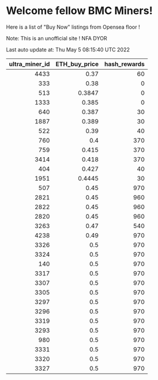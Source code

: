 # Welcome fellow BMC Miners!
Here is a list of "Buy Now" listings from Opensea floor !

Note: This is an unofficial site ! NFA DYOR


Last auto update at: Thu May  5 08:15:40 UTC 2022


|   ultra_miner_id |   ETH_buy_price |   hash_rewards |
|-----------------:|----------------:|---------------:|
|             4433 |          0.37   |             60 |
|              333 |          0.38   |              0 |
|              513 |          0.3847 |              0 |
|             1333 |          0.385  |              0 |
|              640 |          0.387  |             30 |
|             1887 |          0.389  |             30 |
|              522 |          0.39   |             40 |
|              760 |          0.4    |            370 |
|              759 |          0.415  |            370 |
|             3414 |          0.418  |            370 |
|              404 |          0.427  |             40 |
|             1951 |          0.4445 |             30 |
|              507 |          0.45   |            970 |
|             2821 |          0.45   |            960 |
|             2822 |          0.45   |            960 |
|             2820 |          0.45   |            960 |
|             3263 |          0.47   |            540 |
|             4238 |          0.49   |            970 |
|             3326 |          0.5    |            970 |
|             3324 |          0.5    |            970 |
|              140 |          0.5    |            970 |
|             3317 |          0.5    |            970 |
|             3307 |          0.5    |            970 |
|             3305 |          0.5    |            970 |
|             3297 |          0.5    |            970 |
|             3296 |          0.5    |            970 |
|             3319 |          0.5    |            970 |
|             3293 |          0.5    |            970 |
|              980 |          0.5    |            970 |
|             3331 |          0.5    |            970 |
|             3320 |          0.5    |            970 |
|             3327 |          0.5    |            970 |